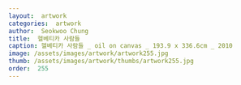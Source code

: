 ```yaml
---
layout:  artwork
categories:  artwork
author:  Seokwoo Chung
title:  헬베티카 사람들
caption: 헬베티카 사람들 _ oil on canvas _ 193.9 x 336.6cm _ 2010
image: /assets/images/artwork/artwork255.jpg
thumb: /assets/images/artwork/thumbs/artwork255.jpg
order:  255
---
```

